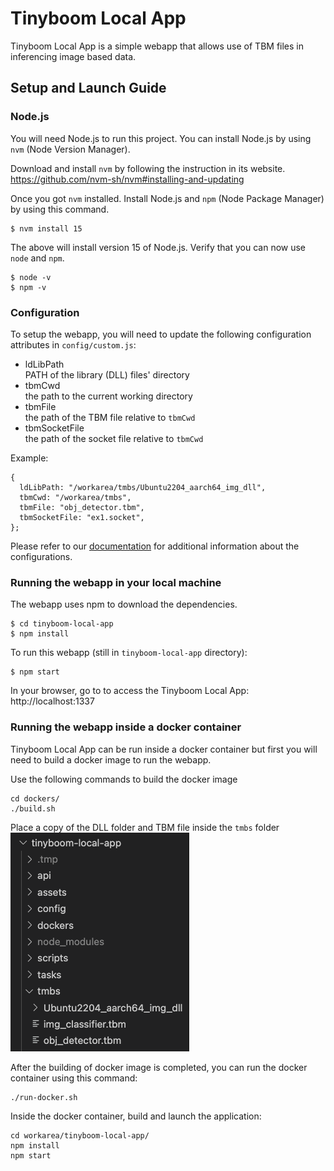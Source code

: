# Tinyboom Local App
Tinyboom Local App is a simple webapp that allows use of TBM files in inferencing image based data.

## Setup and Launch Guide

### Node.js
You will need Node.js to run this project. You can install Node.js by using `nvm` (Node Version Manager).

Download and install `nvm` by following the instruction in its website.
https://github.com/nvm-sh/nvm#installing-and-updating

Once you got `nvm` installed. Install Node.js and `npm` (Node Package Manager) by using this command.
```
$ nvm install 15
```
The above will install version 15 of Node.js. Verify that you can now use `node` and `npm`.
```
$ node -v
$ npm -v
```

### Configuration
To setup the webapp, you will need to update the following configuration attributes in `config/custom.js`:
- ldLibPath
  <br/>PATH of the library (DLL) files' directory
- tbmCwd
  <br/>the path to the current working directory
- tbmFile
  <br/>the path of the TBM file relative to `tbmCwd`
- tbmSocketFile
  <br/>the path of the socket file relative to `tbmCwd`

Example:
```
{
  ldLibPath: "/workarea/tmbs/Ubuntu2204_aarch64_img_dll",
  tbmCwd: "/workarea/tmbs",
  tbmFile: "obj_detector.tbm",
  tbmSocketFile: "ex1.socket",
};
```

Please refer to our [documentation](https://aitoair.notion.site/AI-4476757101fb47f6b7693458e70282f8) for additional information about the configurations.

### Running the webapp in your local machine
The webapp uses npm to download the dependencies.
```
$ cd tinyboom-local-app
$ npm install
```

To run this webapp (still in `tinyboom-local-app` directory):
```
$ npm start
```

In your browser, go to to access the Tinyboom Local App: http://localhost:1337

### Running the webapp inside a docker container
Tinyboom Local App can be run inside a docker container but first you will need to build a docker image to run the webapp.

Use the following commands to build the docker image
```
cd dockers/
./build.sh
```

Place a copy of the DLL folder and TBM file inside the `tmbs` folder
![tmbs setup](docs/tmbs-setup.png)

After the building of docker image is completed, you can run the docker container using this command:
```
./run-docker.sh
```
Inside the docker container, build and launch the application:
```
cd workarea/tinyboom-local-app/
npm install
npm start
```